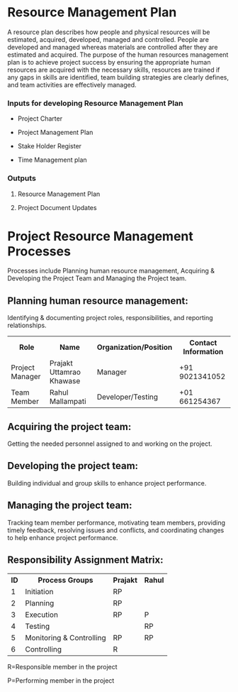 # Resource Management Plan

A resource plan describes how people and physical resources will be estimated, acquired, developed, managed and controlled.
People are developed and managed whereas materials are controlled after they are estimated and acquired. The purpose of the human resources management plan is to achieve project success by ensuring the appropriate human resources are acquired with the necessary skills, resources are trained if any gaps in skills are identified, team building strategies are clearly defines, and team activities are effectively managed.

### Inputs for developing Resource Management Plan

* Project Charter

* Project Management Plan

* Stake Holder Register

* Time Management plan

### Outputs

1. Resource Management Plan

2. Project Document Updates

# Project Resource Management Processes
Processes include Planning human resource management, Acquiring & Developing the Project Team and Managing the Project team.

## Planning human resource management:
Identifying & documenting project roles, responsibilities, and reporting relationships.

<table>
  <tr>
    <th>Role</th>
    <th>Name</th>
    <th>Organization/Position</th>
    <th>Contact Information</th>
  </tr>
  <tr>
    <td>Project Manager</td>
    <td>Prajakt Uttamrao Khawase</td>
    <td>Manager</td>
    <td>+91 9021341052</td>
  </tr>
  <tr>
    <td>Team Member</td>
    <td>Rahul Mallampati</td>
    <td>Developer/Testing</td>
    <td>+01 661254367</td>
  </tr>
</table>

## Acquiring the project team:
Getting the needed personnel assigned to and working on the project.

## Developing the project team:
Building individual and group skills to enhance project performance.

## Managing the project team:
Tracking team member performance, motivating team members, providing timely feedback, resolving issues and conflicts, and coordinating changes to help enhance project performance.

## Responsibility Assignment Matrix:

<table>
  <tr>
    <th>ID</th>
    <th>Process Groups</th>
    <th>Prajakt</th>
    <th>Rahul</th>
  </tr>
  <tr>
    <td>1</td>
    <td>Initiation</td>
    <td>RP</td>
    <td></td>
  </tr>
  <tr>
    <td>2</td>
    <td>Planning</td>
    <td>RP</td>
    <td></td>
  </tr>
  <tr>
    <td>3</td>
    <td>Execution</td>
    <td>RP</td>
    <td>P</td>
  </tr>
  <tr>
    <td>4</td>
    <td>Testing</td>
    <td></td>
    <td>RP</td>
  </tr>
  <tr>
    <td>5</td>
    <td>Monitoring &amp; Controlling</td>
    <td>RP</td>
    <td>RP</td>
  </tr>
  <tr>
    <td>6</td>
    <td>Controlling</td>
    <td>R</td>
    <td></td>
  </tr>
</table>

R=Responsible member in the project

P=Performing member in the project 



